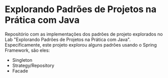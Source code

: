Explorando Padrões de Projetos na Prática com Java
==================================================

Repositório com as implementações dos padrões de projeto explorados no Lab "Explorando Padrões de Projetos na Prática com Java". Especificamente, este projeto explorou alguns padrões usando o Spring Framework, são eles:

* Singleton
* Strategy/Repository
* Facade
